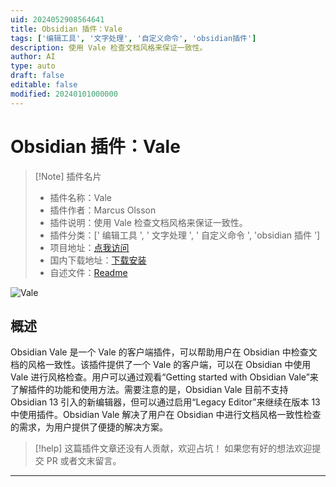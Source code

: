 ```yaml
---
uid: 2024052908564641
title: Obsidian 插件：Vale
tags: ['编辑工具', '文字处理', '自定义命令', 'obsidian插件']
description: 使用 Vale 检查文档风格来保证一致性。
author: AI
type: auto
draft: false
editable: false
modified: 20240101000000
---
```


# Obsidian 插件：Vale

> [!Note] 插件名片
> - 插件名称：Vale
> - 插件作者：Marcus Olsson
> - 插件说明：使用 Vale 检查文档风格来保证一致性。
> - 插件分类：[' 编辑工具 ', ' 文字处理 ', ' 自定义命令 ', 'obsidian 插件 ']
> - 项目地址：[点我访问](https://github.com/marcusolsson/obsidian-vale)
> - 国内下载地址：[下载安装](https://pkmer.cn/products/plugin/pluginMarket/?obsidian-vale)
> - 自述文件：[Readme](https://ghproxy.net/https://raw.githubusercontent.com/marcusolsson/obsidian-vale/main/README.md)

![Vale](https://cdn.pkmer.cn/covers/obsidian-vale.png!pkmer)

## 概述

Obsidian Vale 是一个 Vale 的客户端插件，可以帮助用户在 Obsidian 中检查文档的风格一致性。该插件提供了一个 Vale 的客户端，可以在 Obsidian 中使用 Vale 进行风格检查。用户可以通过观看“Getting started with Obsidian Vale”来了解插件的功能和使用方法。需要注意的是，Obsidian Vale 目前不支持 Obsidian 13 引入的新编辑器，但可以通过启用“Legacy Editor”来继续在版本 13 中使用插件。Obsidian Vale 解决了用户在 Obsidian 中进行文档风格一致性检查的需求，为用户提供了便捷的解决方案。

> [!help]
> 这篇插件文章还没有人贡献，欢迎占坑！
> 如果您有好的想法欢迎提交 PR 或者文末留言。

---



